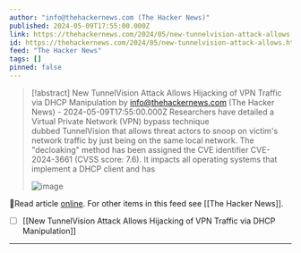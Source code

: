 ```yaml
---
author: "info@thehackernews.com (The Hacker News)"
published: 2024-05-09T17:55:00.000Z
link: https://thehackernews.com/2024/05/new-tunnelvision-attack-allows.html
id: https://thehackernews.com/2024/05/new-tunnelvision-attack-allows.html
feed: "The Hacker News"
tags: []
pinned: false
---
```

> [!abstract] New TunnelVision Attack Allows Hijacking of VPN Traffic via DHCP Manipulation by info@thehackernews.com (The Hacker News) - 2024-05-09T17:55:00.000Z
> Researchers have detailed a Virtual Private Network (VPN) bypass technique dubbed TunnelVision that allows threat actors to snoop on victim's network traffic by just being on the same local network. The "decloaking" method has been assigned the CVE identifier CVE-2024-3661 (CVSS score: 7.6). It impacts all operating systems that implement a DHCP client and has
>
> ![image](https://blogger.googleusercontent.com/img/b/R29vZ2xl/AVvXsEhQlsUsoiYy4aXpmIuXau1TgGOZCD90EijcsFIeenHhC3SbZx0oCAUNX5BXImJJt4h30CotZ6v2szc7nwoa7K1DksiIAUboLQbvpH_7gBFvurgPQd2ANs1v9JieyCVRolbQ3_smQa-p7gM2krtcbqLr0kfuCMhvxGNCjgBb5YqCnTMcCO-PDA_7R96f3VF2/s1600/vpn.png)

🔗Read article [online](https://thehackernews.com/2024/05/new-tunnelvision-attack-allows.html). For other items in this feed see [[The Hacker News]].

- [ ] [[New TunnelVision Attack Allows Hijacking of VPN Traffic via DHCP Manipulation]]
- - -

